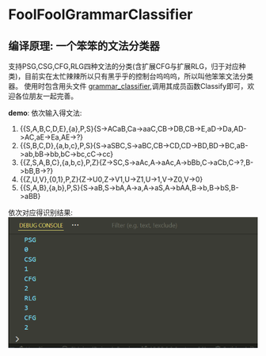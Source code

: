 # FoolFoolGrammarClassifier
## 编译原理: 一个笨笨的文法分类器
支持PSG,CSG,CFG,RLG四种文法的分类(含扩展CFG与扩展RLG，归于对应种类)，目前实在太忙辣辣所以只有黑乎乎的控制台呜呜呜，所以叫他笨笨文法分类器。
使用时包含用头文件 [grammar_classifier](./src/grammar_classifier.cpp),调用其成员函数Classify即可，欢迎各位朋友一起完善。

**demo**:
依次输入得文法:
1. {{S,A,B,C,D,E},{a},P,S}{S->ACaB,Ca->aaC,CB->DB,CB->E,aD->Da,AD->AC,aE->Ea,AE->?}
2. {{S,B,C,D},{a,b,c},P,S}{S->aSBC,S->aBC,CB->CD,CD->BD,BD->BC,aB->ab,bB->bb,bC->bc,cC->cc}
3. {{Z,S,A,B,C},{a,b,c},P,Z}{Z->SC,S->aAc,A->aAc,A->bBb,C->aCb,C->?,B->bB,B->?}
4. {{Z,U,V},{0,1},P,Z}{Z->U0,Z->V1,U->Z1,U->1,V->Z0,V->0}
5. {{S,A,B},{a,b},P,S}{S->aB,S->bA,A->a,A->aS,A->bAA,B->b,B->bS,B->aBB}

依次对应得识别结果:
<img src = 'img/new.png'>

